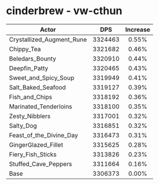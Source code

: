 # cinderbrew - vw-cthun
| Actor | DPS | Increase |
|---|:---:|:---:|
|Crystallized_Augment_Rune|3324463|0.55%|
|Chippy_Tea|3321682|0.46%|
|Beledars_Bounty|3320910|0.44%|
|Deepfin_Patty|3320465|0.43%|
|Sweet_and_Spicy_Soup|3319949|0.41%|
|Salt_Baked_Seafood|3319127|0.39%|
|Fish_and_Chips|3318192|0.36%|
|Marinated_Tenderloins|3318100|0.35%|
|Zesty_Nibblers|3317001|0.32%|
|Salty_Dog|3316851|0.32%|
|Feast_of_the_Divine_Day|3316473|0.31%|
|GingerGlazed_Fillet|3315625|0.28%|
|Fiery_Fish_Sticks|3313826|0.23%|
|Stuffed_Cave_Peppers|3311664|0.16%|
|Base|3306373|0.00%|

